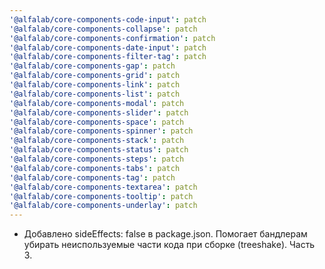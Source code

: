 ```yaml
---
'@alfalab/core-components-code-input': patch
'@alfalab/core-components-collapse': patch
'@alfalab/core-components-confirmation': patch
'@alfalab/core-components-date-input': patch
'@alfalab/core-components-filter-tag': patch
'@alfalab/core-components-gap': patch
'@alfalab/core-components-grid': patch
'@alfalab/core-components-link': patch
'@alfalab/core-components-list': patch
'@alfalab/core-components-modal': patch
'@alfalab/core-components-slider': patch
'@alfalab/core-components-space': patch
'@alfalab/core-components-spinner': patch
'@alfalab/core-components-stack': patch
'@alfalab/core-components-status': patch
'@alfalab/core-components-steps': patch
'@alfalab/core-components-tabs': patch
'@alfalab/core-components-tag': patch
'@alfalab/core-components-textarea': patch
'@alfalab/core-components-tooltip': patch
'@alfalab/core-components-underlay': patch
---
```


   - Добавлено sideEffects: false в package.json. Помогает бандлерам убирать неиспользуемые части кода при сборке (treeshake). Часть 3.
